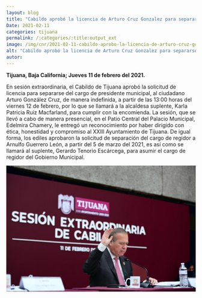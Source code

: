 ```yaml
---
layout: blog
title: "Cabildo aprobó la licencia de Arturo Cruz Gonzalez para separarse del cargo de presidente municipal"
Date: 2021-02-11
categories: tijuana
permalink: /:categories/:title:output_ext
image: /img/cnr/2021-02-11-cabildo-aprobo-la-licencia-de-arturo-cruz-gonzalez.jpg
alt: "Cabildo aprobó la licencia de Arturo Cruz Gonzalez para separarse del cargo de presidente municipal"
autor:
---
```


**Tijuana, Baja California; Jueves 11 de febrero del 2021.** 

En sesión extraordinaria, el Cabildo de Tijuana aprobó la solicitud de licencia para separarse del cargo de presidente municipal, al ciudadano Arturo González Cruz, de manera indefinida, a partir de las 13:00 horas del viernes 12 de febrero, por lo que se llamará a la alcaldesa suplente, Karla Patricia Ruiz Macfarland, para cumplir con la encomienda.
La sesión, que se llevó a cabo de manera presencial, en el Patio Central del Palacio Municipal, Edelmira Chamery, le entregó un reconocimiento por haber dirigido con ética, honestidad y compromiso al XXIII Ayuntamiento de Tijuana.
De igual forma, los ediles aprobaron la solicitud de separación del cargo de regidor a Arnulfo Guerrero León, a partir del 5 de marzo del 2021, es así como se llamará al suplente, Gerardo Tenorio Escárcega, para asumir el cargo de regidor del Gobierno Municipal.


<div id="carouselExampleSlidesOnly" class="carousel slide" data-ride="carousel">
  <div class="carousel-inner">
    <div class="carousel-item active">
       <img class="d-block w-100" src="/img/cnr/2021-02-11-cabildo-aprobo-la-licencia-de-arturo-cruz-gonzalez.jpg" loading="lazy"  alt="Cabildo aprobó la licencia de Arturo Cruz Gonzalez para separarse del cargo de presidente municipal">
    </div>
  </div>
</div>